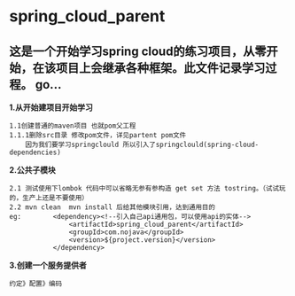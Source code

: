 # spring_cloud_parent
这是一个开始学习spring cloud的练习项目，从零开始，在该项目上会继承各种框架。此文件记录学习过程。
go...
----------------------
**1.从开始建项目开始学习**
    
    1.1创建普通的maven项目 也就pom父工程
    1.1.1删除src目录 修改pom文件，详见partent pom文件
        因为我们要学习springclould 所以引入了springclould(spring-cloud-dependencies)
**2.公共子模块**
    
    2.1 测试使用下lombok 代码中可以省略无参有参构造 get set 方法 tostring。（试试玩的，生产上还是不要使用）
    2.2 mvn clean  mvn install 后给其他模块引用，达到通用目的
    eg:        <dependency><!--引入自己api通用包，可以使用api的实体-->
                   <artifactId>spring_cloud_parent</artifactId>
                   <groupId>com.nojava</groupId>
                   <version>${project.version}</version>
               </dependency>
**3.创建一个服务提供者**
    
    约定》配置》编码    
    
    
